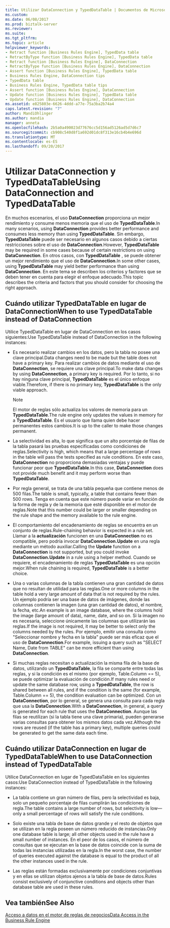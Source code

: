 ```yaml
---
title: Utilizar DataConnection y TypedDataTable | Documentos de Microsoft
ms.custom: 
ms.date: 06/08/2017
ms.prod: biztalk-server
ms.reviewer: 
ms.suite: 
ms.tgt_pltfrm: 
ms.topic: article
helpviewer_keywords:
- Retract function [Business Rules Engine], TypedData table
- RetractByType function [Business Rules Engine], TypedData table
- Retract function [Business Rules Engine], DataConnection
- RetractByType function [Business Rules Engine], DataConnection
- Assert function [Business Rules Engine], TypedData table
- Business Rules Engine, DataConnection tips
- TypedData table
- Business Rules Engine, TypedData table tips
- Assert function [Business Rules Engine], DataConnection
- Update function [Business Rules Engine], TypedData table
- Update function [Business Rules Engine], DataConnection
ms.assetid: e825803e-6626-4ddd-a77e-75a3ba2b74a4
caps.latest.revision: "7"
author: MandiOhlinger
ms.author: mandia
manager: anneta
ms.openlocfilehash: 2b5a0a490023d77676cc5d156ad5126ad5d7d6c7
ms.sourcegitcommit: cb908c540d8f1a692d01dc8f313e16cb4b4e696d
ms.translationtype: MT
ms.contentlocale: es-ES
ms.lasthandoff: 09/20/2017
---
```

# <a name="using-dataconnection-and-typeddatatable"></a><span data-ttu-id="73c34-102">Utilizar DataConnection y TypedDataTable</span><span class="sxs-lookup"><span data-stu-id="73c34-102">Using DataConnection and TypedDataTable</span></span>
<span data-ttu-id="73c34-103">En muchos escenarios, el uso **DataConnection** proporciona un mejor rendimiento y consume menos memoria que el uso de **TypedDataTable**.</span><span class="sxs-lookup"><span data-stu-id="73c34-103">In many scenarios, using **DataConnection** provides better performance and consumes less memory than using **TypedDataTable**.</span></span> <span data-ttu-id="73c34-104">Sin embargo, **TypedDataTable** puede ser necesario en algunos casos debido a ciertas restricciones sobre el uso de **DataConnection**.</span><span class="sxs-lookup"><span data-stu-id="73c34-104">However, **TypedDataTable** may be required in some cases because of certain restrictions on using **DataConnection**.</span></span> <span data-ttu-id="73c34-105">En otros casos, con **TypedDataTable** , se puede obtener un mejor rendimiento que el uso de **DataConnection**.</span><span class="sxs-lookup"><span data-stu-id="73c34-105">In some other cases, using **TypedDataTable** may yield better performance than using **DataConnection**.</span></span> <span data-ttu-id="73c34-106">En este tema se describen los criterios y factores que se deben tener en cuenta para elegir el enfoque adecuado.</span><span class="sxs-lookup"><span data-stu-id="73c34-106">This topic describes the criteria and factors that you should consider for choosing the right approach.</span></span>  
  
## <a name="when-to-use-typeddatatable-instead-of-dataconnection"></a><span data-ttu-id="73c34-107">Cuándo utilizar TypedDataTable en lugar de DataConnection</span><span class="sxs-lookup"><span data-stu-id="73c34-107">When to use TypedDataTable instead of DataConnection</span></span>  
 <span data-ttu-id="73c34-108">Utilice TypedDataTable en lugar de DataConnection en los casos siguientes:</span><span class="sxs-lookup"><span data-stu-id="73c34-108">Use TypedDataTable instead of DataConnection in the following instances:</span></span>  
  
-   <span data-ttu-id="73c34-109">Es necesario realizar cambios en los datos, pero la tabla no posee una clave principal.</span><span class="sxs-lookup"><span data-stu-id="73c34-109">Data changes need to be made but the table does not have a primary key.</span></span> <span data-ttu-id="73c34-110">Para realizar cambios de datos mediante el uso de **DataConnection**, se requiere una clave principal.</span><span class="sxs-lookup"><span data-stu-id="73c34-110">To make data changes by using **DataConnection**, a primary key is required.</span></span> <span data-ttu-id="73c34-111">Por lo tanto, si no hay ninguna clave principal, **TypedDataTable** es el único enfoque viable.</span><span class="sxs-lookup"><span data-stu-id="73c34-111">Therefore, if there is no primary key, **TypedDataTable** is the only viable approach.</span></span>  
  
    > [!NOTE]
    >  <span data-ttu-id="73c34-112">El motor de reglas sólo actualiza los valores de memoria para un **TypedDataTable**.</span><span class="sxs-lookup"><span data-stu-id="73c34-112">The rule engine only updates the values in memory for a **TypedDataTable**.</span></span> <span data-ttu-id="73c34-113">Es el usuario que llama quien debe hacer permanentes estos cambios.</span><span class="sxs-lookup"><span data-stu-id="73c34-113">It is up to the caller to make those changes permanent.</span></span>  
  
-   <span data-ttu-id="73c34-114">La selectividad es alta, lo que significa que un alto porcentaje de filas de la tabla pasará las pruebas especificadas como condiciones de reglas.</span><span class="sxs-lookup"><span data-stu-id="73c34-114">Selectivity is high, which means that a large percentage of rows in the table will pass the tests specified as rule conditions.</span></span> <span data-ttu-id="73c34-115">En este caso, **DataConnection** no proporciona demasiadas ventajas y puede funcionar peor que **TypedDataTable**.</span><span class="sxs-lookup"><span data-stu-id="73c34-115">In this case, **DataConnection** does not provide much benefit and it may perform worse than **TypedDataTable**.</span></span>  
  
-   <span data-ttu-id="73c34-116">Por regla general, se trata de una tabla pequeña que contiene menos de 500 filas.</span><span class="sxs-lookup"><span data-stu-id="73c34-116">The table is small, typically, a table that contains fewer than 500 rows.</span></span> <span data-ttu-id="73c34-117">Tenga en cuenta que este número puede variar en función de la forma de regla y de la memoria que esté disponible en el motor de reglas.</span><span class="sxs-lookup"><span data-stu-id="73c34-117">Note that this number could be larger or smaller depending on the rule shape and the memory available to the rule engine.</span></span>  
  
-   <span data-ttu-id="73c34-118">El comportamiento del encadenamiento de reglas se encuentra en un conjunto de reglas.</span><span class="sxs-lookup"><span data-stu-id="73c34-118">Rule-chaining behavior is expected in a rule set.</span></span> <span data-ttu-id="73c34-119">Llamar a la **actualización** funcionen en una **DataConnection** no es compatible, pero podría invocar **DataConnection.Update** en una regla mediante un método auxiliar.</span><span class="sxs-lookup"><span data-stu-id="73c34-119">Calling the **Update** function on a **DataConnection** is not supported, but you could invoke **DataConnection.Update** in a rule using a helper method.</span></span> <span data-ttu-id="73c34-120">Cuando se requiere, el encadenamiento de reglas **TypedDataTable** es una opción mejor.</span><span class="sxs-lookup"><span data-stu-id="73c34-120">When rule chaining is required, **TypedDataTable** is a better choice.</span></span>  
  
-   <span data-ttu-id="73c34-121">Una o varias columnas de la tabla contienen una gran cantidad de datos que no resultan de utilidad para las reglas.</span><span class="sxs-lookup"><span data-stu-id="73c34-121">One or more columns in the table hold a very large amount of data that is not required by the rules.</span></span> <span data-ttu-id="73c34-122">Un ejemplo podría ser una base de datos de imágenes, donde las columnas contienen la imagen (una gran cantidad de datos), el nombre, la fecha, etc.</span><span class="sxs-lookup"><span data-stu-id="73c34-122">An example is an image database, where the columns hold the image (large amount of data), name, date, and so on.</span></span> <span data-ttu-id="73c34-123">Si la imagen no es necesaria, seleccione únicamente las columnas que utilizarán las reglas.</span><span class="sxs-lookup"><span data-stu-id="73c34-123">If the image is not required, it may be better to select only the columns needed by the rules.</span></span> <span data-ttu-id="73c34-124">Por ejemplo, emitir una consulta como "Seleccionar nombre y fecha en la tabla" puede ser más eficaz que el uso de **DataConnection**.</span><span class="sxs-lookup"><span data-stu-id="73c34-124">For example, issuing a query such as "SELECT Name, Date from TABLE" can be more efficient than using **DataConnection**.</span></span>  
  
-   <span data-ttu-id="73c34-125">Si muchas reglas necesitan o actualización la misma fila de la base de datos, utilizando un **TypedDataTable**, la fila se comparte entre todas las reglas, y si la condición es el mismo (por ejemplo, Table.Column == 5), se puede optimizar la evaluación de condición.</span><span class="sxs-lookup"><span data-stu-id="73c34-125">If many rules need or update the same database row, using a **TypedDataTable**, the row is shared between all rules, and if the condition is the same (for example, Table.Column == 5), the condition evaluation can be optimized.</span></span> <span data-ttu-id="73c34-126">Con un **DataConnection**, por lo general, se genera una consulta para cada regla que usa la **DataConnection**.</span><span class="sxs-lookup"><span data-stu-id="73c34-126">With a **DataConnection**, in general, a query is generated for each rule that uses the **DataConnection**.</span></span> <span data-ttu-id="73c34-127">Aunque las filas se reutilizan (si la tabla tiene una clave primaria), pueden generarse varias consultas para obtener los mismos datos cada vez.</span><span class="sxs-lookup"><span data-stu-id="73c34-127">Although the rows are reused (if the table has a primary key), multiple queries could be generated to get the same data each time.</span></span>  
  
## <a name="when-to-use-dataconnection-instead-of-typeddatatable"></a><span data-ttu-id="73c34-128">Cuándo utilizar DataConnection en lugar de TypedDataTable</span><span class="sxs-lookup"><span data-stu-id="73c34-128">When to use DataConnection instead of TypedDataTable</span></span>  
 <span data-ttu-id="73c34-129">Utilice DataConnection en lugar de TypedDataTable en los siguientes casos:</span><span class="sxs-lookup"><span data-stu-id="73c34-129">Use DataConnection instead of TypedDataTable in the following instances:</span></span>  
  
-   <span data-ttu-id="73c34-130">La tabla contiene un gran número de filas, pero la selectividad es baja, solo un pequeño porcentaje de filas cumplirán las condiciones de regla.</span><span class="sxs-lookup"><span data-stu-id="73c34-130">The table contains a large number of rows, but selectivity is low—only a small percentage of rows will satisfy the rule conditions.</span></span>  
  
-   <span data-ttu-id="73c34-131">Solo existe una tabla de base de datos grande y el resto de objetos que se utilizan en la regla poseen un número reducido de instancias.</span><span class="sxs-lookup"><span data-stu-id="73c34-131">Only one database table is large; all other objects used in the rule have a small number of instances.</span></span> <span data-ttu-id="73c34-132">En el peor de los casos, el número de consultas que se ejecutan en la base de datos coincide con la suma de todas las instancias utilizadas en la regla.</span><span class="sxs-lookup"><span data-stu-id="73c34-132">In the worst case, the number of queries executed against the database is equal to the product of all the other instances used in the rule.</span></span>  
  
-   <span data-ttu-id="73c34-133">Las reglas están formadas exclusivamente por condiciones conjuntivas y en ellas se utilizan objetos ajenos a la tabla de base de datos.</span><span class="sxs-lookup"><span data-stu-id="73c34-133">Rules consist exclusively of conjunctive conditions and objects other than database table are used in these rules.</span></span>  
  
## <a name="see-also"></a><span data-ttu-id="73c34-134">Vea también</span><span class="sxs-lookup"><span data-stu-id="73c34-134">See Also</span></span>  
 [<span data-ttu-id="73c34-135">Acceso a datos en el motor de reglas de negocios</span><span class="sxs-lookup"><span data-stu-id="73c34-135">Data Access in the Business Rule Engine</span></span>](../core/data-access-in-the-business-rule-engine.md)